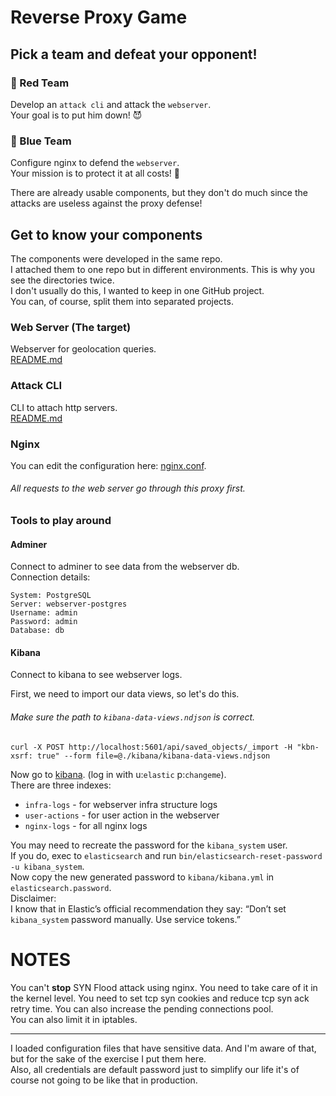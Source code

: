 # Reverse Proxy Game

## Pick a team and defeat your opponent!

### 🔴 Red Team

Develop an `attack cli` and attack the `webserver`.  
Your goal is to put him down! 😈

### 🔵 Blue Team

Configure nginx to defend the `webserver`.  
Your mission is to protect it at all costs! 💂

There are already usable components, but they don't do much since the attacks are useless against the proxy
defense!

## Get to know your components

The components were developed in the same repo.  
I attached them to one repo but in different environments. This is why you see the directories twice.   
I don't usually do this, I wanted to keep in one GitHub project.  
You can, of course, split them into separated projects.

### Web Server (The target)

Webserver for geolocation queries.  
[README.md](webserver/README.md)

### Attack CLI

CLI to attach http servers.  
[README.md](attackcli/README.md)

### Nginx

You can edit the configuration here: [nginx.conf](nginx/nginx.conf).

###### All requests to the web server go through this proxy first.

### Tools to play around

#### Adminer

Connect to adminer to see data from the webserver db.  
Connection details:

```dotenv
System: PostgreSQL
Server: webserver-postgres
Username: admin
Password: admin
Database: db
```

#### Kibana

Connect to kibana to see webserver logs.

First, we need to import our data views, so let's do this.

###### Make sure the path to `kibana-data-views.ndjson` is correct.

```shell
curl -X POST http://localhost:5601/api/saved_objects/_import -H "kbn-xsrf: true" --form file=@./kibana/kibana-data-views.ndjson
```

Now go to [kibana](http://localhost:5601/app/discover).   (log in with u:`elastic` p:`changeme`).   
There are three indexes:

- `infra-logs` - for webserver infra structure logs
- `user-actions` - for user action in the webserver
- `nginx-logs` - for all nginx logs

You may need to recreate the password for the `kibana_system` user.  
If you do, exec to `elasticsearch` and run `bin/elasticsearch-reset-password -u kibana_system`.  
Now copy the new generated password to `kibana/kibana.yml` in `elasticsearch.password`.  
Disclaimer:  
I know that in Elastic’s official recommendation they say: “Don’t set `kibana_system` password manually. Use
service tokens.”

# NOTES

You can't **stop** SYN Flood attack using nginx. You need to take care of it in the kernel level. You need to set tcp
syn cookies and reduce tcp syn ack retry time. You can also increase the pending connections pool.  
You can also limit it in iptables.

---

I loaded configuration files that have sensitive data. And I'm aware of that, but for the sake of the exercise I put
them
here.  
Also, all credentials are default password just to simplify our life it's of course not going to be like that in
production.
